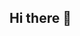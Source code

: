 ## Hi there 👋

<!--

**Here are some ideas to get you started:**

🙋‍♀️ A short introduction - what is your organization all about?

Гроші

🌈 Contribution guidelines - how can the community get involved?

Ніяк. Ми якось самі

👩‍💻 Useful resources - where can the community find your docs? Is there anything else the community should know?

Ніде.

🍿 Fun facts - what does your team eat for breakfast?

Я сьодні їв перепичкі зі сметаною.

🧙 Remember, you can do mighty things with the power of [Markdown](https://docs.github.com/github/writing-on-github/getting-started-with-writing-and-formatting-on-github/basic-writing-and-formatting-syntax)
-->
